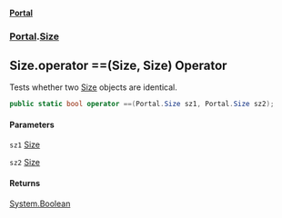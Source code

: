 #### [Portal](index.md 'index')
### [Portal](Portal.md 'Portal').[Size](Size.md 'Portal.Size')

## Size.operator ==(Size, Size) Operator

Tests whether two [Size](Size.md 'Portal.Size') objects are identical.

```csharp
public static bool operator ==(Portal.Size sz1, Portal.Size sz2);
```
#### Parameters

<a name='Portal.Size.op_Equality(Portal.Size,Portal.Size).sz1'></a>

`sz1` [Size](Size.md 'Portal.Size')

<a name='Portal.Size.op_Equality(Portal.Size,Portal.Size).sz2'></a>

`sz2` [Size](Size.md 'Portal.Size')

#### Returns
[System.Boolean](https://docs.microsoft.com/en-us/dotnet/api/System.Boolean 'System.Boolean')